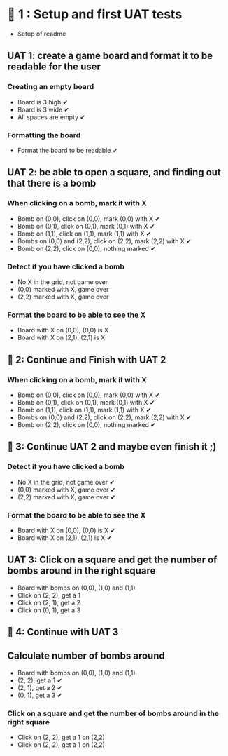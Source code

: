 # 🍅 1 : Setup and first UAT tests
- Setup of readme

## UAT 1: create a game board and format it to be readable for the user

### Creating an empty board
- Board is 3 high ✔
- Board is 3 wide ✔
- All spaces are empty ✔

### Formatting the board
- Format the board to be readable ✔

## UAT 2: be able to open a square, and finding out that there is a bomb

### When clicking on a bomb, mark it with X
- Bomb on (0,0), click on (0,0), mark (0,0) with X ✔
- Bomb on (0,1), click on (0,1), mark (0,1) with X ✔
- Bomb on (1,1), click on (1,1), mark (1,1) with X ✔
- Bombs on (0,0) and (2,2), click on (2,2), mark (2,2) with X ✔
- Bomb on (2,2), click on (0,0), nothing marked ✔

### Detect if you have clicked a bomb
- No X in the grid, not game over
- (0,0) marked with X, game over
- (2,2) marked with X, game over

### Format the board to be able to see the X
- Board with X on (0,0), (0,0) is X
- Board with X on (2,1), (2,1) is X

## 🍅 2: Continue and Finish with UAT 2

### When clicking on a bomb, mark it with X
- Bomb on (0,0), click on (0,0), mark (0,0) with X ✔
- Bomb on (0,1), click on (0,1), mark (0,1) with X ✔
- Bomb on (1,1), click on (1,1), mark (1,1) with X ✔
- Bombs on (0,0) and (2,2), click on (2,2), mark (2,2) with X ✔
- Bomb on (2,2), click on (0,0), nothing marked ✔

## 🍅 3: Continue UAT 2 and maybe even finish it ;)

### Detect if you have clicked a bomb
- No X in the grid, not game over ✔
- (0,0) marked with X, game over ✔
- (2,2) marked with X, game over ✔

### Format the board to be able to see the X
- Board with X on (0,0), (0,0) is X ✔
- Board with X on (2,1), (2,1) is X ✔

## UAT 3: Click on a square and get the number of bombs around in the right square
- Board with bombs on (0,0), (1,0) and (1,1)
- Click on (2, 2), get a 1
- Click on (2, 1), get a 2
- Click on (0, 1), get a 3

## 🍅 4: Continue with UAT 3
## Calculate number of bombs around
- Board with bombs on (0,0), (1,0) and (1,1)
- (2, 2), get a 1 ✔
- (2, 1), get a 2 ✔
- (0, 1), get a 3 ✔

### Click on a square and get the number of bombs around in the right square
- Click on (2, 2), get a 1 on (2,2)
- Click on (2, 2), get a 1 on (2,2)
